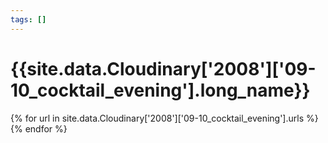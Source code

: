 ```yaml
---
tags: []
---
```

<div itemscope itemtype="http://schema.org/Photograph">
  <h1>{{site.data.Cloudinary['2008']['09-10_cocktail_evening'].long_name}}</h1>
  {% for url in site.data.Cloudinary['2008']['09-10_cocktail_evening'].urls %}
    <a itemprop="image" class="swipebox" title="" href="{{ site.cloudinary.baseurl }}/{{ url }}">
      <img alt="" itemprop="thumbnailUrl" src="{{ site.cloudinary.baseurl }}/h_150/{{ url }}" />
      <meta itemprop="isFamilyFriendly" content="true" />
    </a>
  {% endfor %}
</div>
